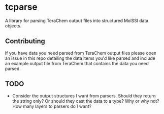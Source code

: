 # tcparse

A library for parsing TeraChem output files into structured MolSSI data objects.

## Contributing

If you have data you need parsed from TeraChem output files please open an issue in this repo detailing the data items you'd like parsed and include an example output file from TeraChem that contains the data you need parsed.

## TODO

- Consider the output structures I want from parsers. Should they return the string only? Or should they cast the data to a type? Why or why not? How many layers to parsers do I want?
